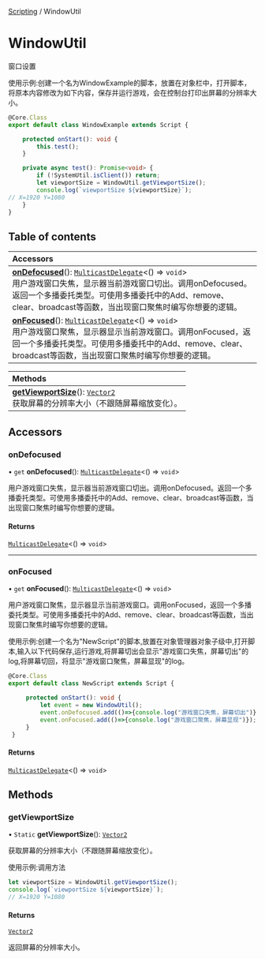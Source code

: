 [Scripting](../groups/Core.Scripting.md) / WindowUtil

# WindowUtil <Badge type="tip" text="Class" /> <Score text="WindowUtil" />

窗口设置

使用示例:创建一个名为WindowExample的脚本，放置在对象栏中，打开脚本，将原本内容修改为如下内容，保存并运行游戏，会在控制台打印出屏幕的分辨率大小。
```ts
@Core.Class
export default class WindowExample extends Script {

    protected onStart(): void {
        this.test();
    }

    private async test(): Promise<void> {
        if (!SystemUtil.isClient()) return;
        let viewportSize = WindowUtil.getViewportSize();
        console.log(`viewportSize ${viewportSize}`);
// X=1920 Y=1080
    }
}
```

## Table of contents

| Accessors |
| :-----|
| **[onDefocused](mw.WindowUtil.md#ondefocused)**(): [`MulticastDelegate`](mw.MulticastDelegate.md)<() => `void`\> <br> 用户游戏窗口失焦，显示器当前游戏窗口切出。调用onDefocused。返回一个多播委托类型。可使用多播委托中的Add、remove、clear、broadcast等函数，当出现窗口聚焦时编写你想要的逻辑。|
| **[onFocused](mw.WindowUtil.md#onfocused)**(): [`MulticastDelegate`](mw.MulticastDelegate.md)<() => `void`\> <br> 用户游戏窗口聚焦，显示器显示当前游戏窗口。调用onFocused，返回一个多播委托类型。可使用多播委托中的Add、remove、clear、broadcast等函数，当出现窗口聚焦时编写你想要的逻辑。|

| Methods |
| :-----|
| **[getViewportSize](mw.WindowUtil.md#getviewportsize)**(): [`Vector2`](mw.Vector2.md) <br> 获取屏幕的分辨率大小（不跟随屏幕缩放变化）。|

## Accessors

### onDefocused <Score text="onDefocused" /> 

• `get` **onDefocused**(): [`MulticastDelegate`](mw.MulticastDelegate.md)<() => `void`\>

用户游戏窗口失焦，显示器当前游戏窗口切出。调用onDefocused。返回一个多播委托类型。可使用多播委托中的Add、remove、clear、broadcast等函数，当出现窗口聚焦时编写你想要的逻辑。

#### Returns

[`MulticastDelegate`](mw.MulticastDelegate.md)<() => `void`\>

___

### onFocused <Score text="onFocused" /> 

• `get` **onFocused**(): [`MulticastDelegate`](mw.MulticastDelegate.md)<() => `void`\>

用户游戏窗口聚焦，显示器显示当前游戏窗口。调用onFocused，返回一个多播委托类型。可使用多播委托中的Add、remove、clear、broadcast等函数，当出现窗口聚焦时编写你想要的逻辑。

使用示例:创建一个名为"NewScript"的脚本,放置在对象管理器对象子级中,打开脚本,输入以下代码保存,运行游戏,将屏幕切出会显示"游戏窗口失焦，屏幕切出"的log,将屏幕切回，将显示"游戏窗口聚焦，屏幕显现"的log。
```ts
@Core.Class
export default class NewScript extends Script {

     protected onStart(): void {
         let event = new WindowUtil();
         event.onDefocused.add(()=>{console.log("游戏窗口失焦，屏幕切出")});
         event.onFocused.add(()=>{console.log("游戏窗口聚焦，屏幕显现")});
     }
 }
```

#### Returns

[`MulticastDelegate`](mw.MulticastDelegate.md)<() => `void`\>

## Methods

### getViewportSize <Score text="getViewportSize" /> 

• `Static` **getViewportSize**(): [`Vector2`](mw.Vector2.md) <Badge type="tip" text="client" />

获取屏幕的分辨率大小（不跟随屏幕缩放变化）。


使用示例:调用方法
```ts
let viewportSize = WindowUtil.getViewportSize();
console.log(`viewportSize ${viewportSize}`);
// X=1920 Y=1080
```

#### Returns

[`Vector2`](mw.Vector2.md)

返回屏幕的分辨率大小。
